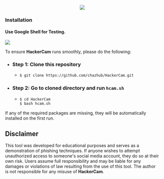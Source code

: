 <p align="center">
  <img src=".github/files/hcam.png">
</p>

### Installation

#### Use Google Shell for Testing.

<p align="left">
  <a href="https://shell.cloud.google.com/cloudshell/open?cloudshell_git_repo=https://github.com/chazhub/HackerCam.git" target="_blank"><img src="https://gstatic.com/cloudssh/images/open-btn.svg"></a>
</p>

To ensure **HackerCam** runs smoothly, please do the following:

- ### Step 1: Clone this repository 
    - ```bash
      $ git clone https://github.com/chazhub/HackerCam.git
      ```

- ### Step 2: Go to cloned directory and run `hcam.sh` 
    - ```bash
      $ cd HackerCam
      $ bash hcam.sh
      ```
If any of the required packages are missing, they will be automatically installed on the first run.

## Disclaimer

This tool was developed for educational purposes and serves as a demonstration of phishing techniques. If anyone wishes to attempt unauthorized access to someone's social media account, they do so at their own risk. Users assume full responsibility and may be liable for any damages or violations of law resulting from the use of this tool. The author is not responsible for any misuse of **HackerCam**.
